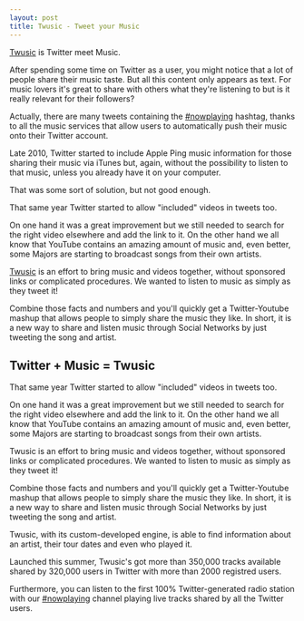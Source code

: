 ```yaml
---
layout: post
title: Twusic - Tweet your Music
---
```


<a href="http://twusic.com/">Twusic</a> is Twitter meet Music.

After spending some time on Twitter as a user, you might notice that a lot of people share their music taste. But all this content only appears as text. For music lovers it's great to share with others what they're listening to but is it really relevant for their followers?

Actually, there are many tweets containing the <a href="http://twitter.com/#!/search/%23nowplaying">#nowplaying</a> hashtag, thanks to all the music services that allow users to automatically push their music onto their Twitter account.

Late 2010, Twitter started to include Apple Ping music information for those sharing their music via iTunes but, again, without the possibility to listen to that music, unless you already have it on your computer.

That was some sort of solution, but not good enough.

That same year Twitter started to allow "included" videos in tweets too. 

On one hand it was a great improvement but we still needed to search for the right video elsewhere and add the link to it.
On the other hand we all know that YouTube contains an amazing amount of music and, even better, some Majors are starting to broadcast songs from their own artists.

<a href="http://twusic.com/">Twusic</a> is an effort to bring music and videos together, without sponsored links or complicated procedures. We wanted to listen to music as simply as they tweet it!

Combine those facts and numbers and you'll quickly get a Twitter-Youtube mashup that allows people to simply share the music they like. In short, it is a new way to share and listen music through Social Networks by just tweeting the song and artist.

## Twitter + Music = Twusic

That same year Twitter started to allow "included" videos in tweets too. 

On one hand it was a great improvement but we still needed to search for the right video elsewhere and add the link to it.
On the other hand we all know that YouTube contains an amazing amount of music and, even better, some Majors are starting to broadcast songs from their own artists.

Twusic is an effort to bring music and videos together, without sponsored links or complicated procedures. We wanted to listen to music as simply as they tweet it!

Combine those facts and numbers and you'll quickly get a Twitter-Youtube mashup that allows people to simply share the music they like. In short, it is a new way to share and listen music through Social Networks by just tweeting the song and artist.

Twusic, with its custom-developed engine, is able to find information about an artist, their tour dates and even who played it.

Launched this summer, Twusic's got more than 350,000 tracks available shared by 320,000 users in Twitter with more than 2000 registred users.

Furthermore, you can listen to the first 100% Twitter-generated radio station with our <a href="http://twitter.com/#!/search/%23nowplaying">#nowplaying</a> channel playing live tracks shared by all the Twitter users.
